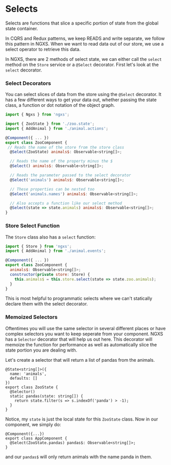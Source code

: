 # Selects
Selects are functions that slice a specific portion of state from the global state container.

In CQRS and Redux patterns, we keep READS and write separate, we follow this pattern in NGXS.
When we want to read data out of our store, we use a select operator to retrieve this data.

In NGXS, there are 2 methods of select state, we can either call the `select` method on the
`Store` service or a `@Select` decorator. First let's look at the `select` decorator.

### Select Decorators
You can select slices of data from the store using the `@Select` decorator. It has a few
different ways to get your data out, whether passing the state class, a function or dot notation
of the object graph.

```javascript
import { Ngxs } from 'ngxs';

import { ZooState } from './zoo.state';
import { AddAnimal } from './animal.actions';

@Component({ ... })
export class ZooComponent {
 // Reads the name of the store from the store class
  @Select(ZooState) animals$: Observable<string[]>;

  // Reads the name of the property minus the $
  @Select() animals$: Observable<string[]>;

  // Reads the parameter passed to the select decorator
  @Select('animals') animals$: Observable<string[]>;

  // These properties can be nested too
  @Select('animals.names') animals$: Observable<string[]>;

  // Also accepts a function like our select method
  @Select(state => state.animals) animals$: Observable<string[]>;
}
```

### Store Select Function
The `Store` class also has a `select` function:

```javascript
import { Store } from 'ngxs';
import { AddAnimal } from './animal.events';

@Component({ ... })
export class ZooComponent {
  animals$: Observable<string[]>;
  constructor(private store: Store) {
    this.animals$ = this.store.select(state => state.zoo.animals);
  }
}
```

This is most helpful to programmatic selects where we can't statically
declare them with the select decorator.

### Memoized Selectors
Oftentimes you will use the same selector in several different places
or have complex selectors you want to keep seperate from your component.
NGXS has a `Selector` decorator that will help us out here. This decorator
will memoize the function for performance as well as automatically slice
the state portion you are dealing with.

Let's create a selector that will return a list of pandas from the animals.

```TS
@State<string[]>({
  name: 'animals',
  defaults: []
})
export class ZooState {
  @Selector()
  static pandas(state: string[]) {
    return state.filter(s => s.indexOf('panda') > -1);
  }
}
```

Notice, my `state` is just the local state for this `ZooState` class. Now in our component,
we simply do:

```TS
@Component({...})
export class AppComponent {
  @Select(ZooState.pandas) pandas$: Observable<string[]>;
}
```

and our `pandas$` will only return animals with the name panda in them.
